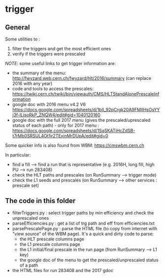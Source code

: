 # trigger

## General

Some utilities to :
1. filter the triggers and get the most efficient ones
2. verify if the triggers were prescaled

*NOTE*: some useful links to get trigger information are:
* the summary of the menu: http://fwyzard.web.cern.ch/fwyzard/hlt/2016/summary (can replace 2016 with any year)
* code and tools to access the prescales: https://twiki.cern.ch/twiki/bin/viewauth/CMS/HLTStandAlonePrescaleInformation
* google doc with 2016 menu v4.2 V6 https://docs.google.com/spreadsheets/d/1bII_92pCrgk20A9FMIIHsOsYYj3f-lLjsoRkP_ZNQW4/edit#gid=1040120160
* google doc with the full 2017 menu (gives the prescaled/uprescaled status of each path) - only for 2017 menu :
https://docs.google.com/spreadsheets/d/1SqSKATiHcZdSB-t7rMb0SRSUL4Ot1jr2TExjnMrDUpA/edit#gid=0

Some quicker info is also found from WBM: https://cmswbm.cern.ch

In particular:
* find a fill --> find a run that is representative (e.g. 2016H, long fill, high PU --> run 283408)
* check the HLT paths and prescales (on RunSummary --> trigger mode)
* check the L1 seeds and prescales (on RunSummary --> other services : prescale set)

## The code in this folder
* filterTriggers.py : select trigger paths by min efficiency and check the unprescaled ones
* parseEfficiencies.py : get a list of trg path and eff from efficiencies.txt
* parsePrescalePage.py : parse the HTML file (to copy from internet with "view source" of the WBM page). It's a quick and dirty code to parse:
  * the HLT prescale columns page
  * the L1 prescale columns page
  * the L1 initial/final prescale in the run page (from RunSummary --> L1 key)
  * the google doc of the menu to get the prescaled/unprescaled status of a path
* the HTML files for run 283408 and the 2017 gdoc
